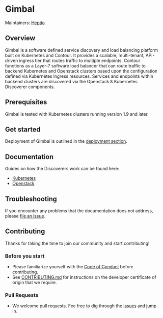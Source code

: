 # Gimbal

Maintainers: [Heptio](https://github.com/heptio)

## Overview

Gimbal is a software defined service discovery and load balancing platform built on Kubernetes and Contour. It provides a scalable, multi-tenant, API-driven ingress tier that routes traffic to multiple endpoints. Contour functions as a Layer-7 software load balancer that can route traffic to backend Kubernetes and Openstack clusters based upon the configuration defined via Kubernetes Ingress resources. Services and endpoints within backend clusters are discovered via the Openstack & Kubernetes Discoverer components. 

## Prerequisites

Gimbal is tested with Kubernetes clusters running version 1.9 and later.

## Get started

Deployment of Gimbal is outlined in the [deployment section](deployment/README.md).

## Documentation

Guides on how the Discoverers work can be found here:

- [Kubernetes](docs/kubernetes-discoverer.md)
- [Openstack](docs/openstack-discoverer.md)

## Troubleshooting

If you encounter any problems that the documentation does not address, please [file an issue](https://github.com/heptio/gimbal/issues).

## Contributing

Thanks for taking the time to join our community and start contributing!

### Before you start

- Please familiarize yourself with the [Code of Conduct](CODE_OF_CONDUCT.md) before contributing.
- See [CONTRIBUTING.md](CONTRIBUTING.md) for instructions on the developer certificate of origin that we require.

### Pull Requests

- We welcome pull requests. Fee free to dig through the [issues](https://github.com/heptio/gimbal/issues) and jump in.
